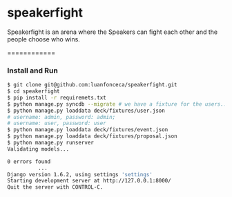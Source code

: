 speakerfight
============

Speakerfight is an arena where the Speakers can fight each other and the people choose who wins.

============
### Install and Run
```sh
$ git clone git@github.com:luanfonceca/speakerfight.git
$ cd speakerfight
$ pip install -r requiremets.txt
$ python manage.py syncdb --migrate # we have a fixture for the users...
$ python manage.py loaddata deck/fixtures/user.json 
# username: admin, password: admin; 
# username: user, password: user
$ python manage.py loaddata deck/fixtures/event.json
$ python manage.py loaddata deck/fixtures/proposal.json
$ python manage.py runserver
Validating models...

0 errors found
          ...
Django version 1.6.2, using settings 'settings'
Starting development server at http://127.0.0.1:8000/
Quit the server with CONTROL-C.
```

